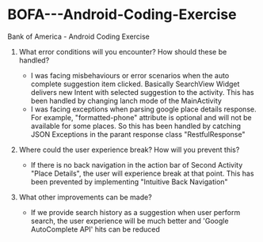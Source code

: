 # BOFA---Android-Coding-Exercise
Bank of America - Android Coding Exercise

1. What error conditions will you encounter? How should these be handled?
    - I was facing misbehaviours or error scenarios when the auto complete suggestion item clicked. Basically SearchView Widget delivers new Intent with selected suggestion to the activity. This has been handled by changing lanch mode of the MainActivity
    - I was facing exceptions when parsing google place details response. For example, "formatted-phone" attribute is optional and will not be available for some places. So this has been handled by catching JSON Exceptions in the parant response class "RestfulResponse"  
    
2. Where could the user experience break? How will you prevent this?
    - If there is no back navigation in the action bar of Second Activity "Place Details", the user will experience break at that point. This has been prevented by implementing "Intuitive Back Navigation" 
    
3. What other improvements can be made?
    - If we provide search history as a suggestion when user perform search, the user experience will be much better and 'Google AutoComplete API' hits can be reduced
